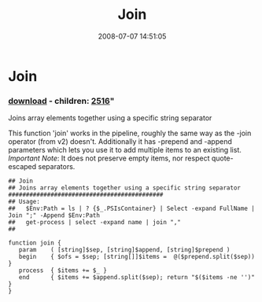 ﻿---
pid:            455
parent:         0
children:       2516
poster:         Joel Bennett
title:          Join
date:           2008-07-07 14:51:05
format:         posh
---

# Join

### [download](455.ps1) - children: [2516](2516.md)"

Joins array elements together using a specific string separator

This function 'join' works in the pipeline, roughly the same way as the -join operator (from v2) doesn't.  Additionally it has -prepend and -append parameters which lets you use it to add multiple items to an existing list. *Important Note*: It does not preserve empty items, nor respect quote-escaped separators.

```posh
## Join
## Joins array elements together using a specific string separator
############################################
## Usage:
##   $Env:Path = ls | ? {$_.PSIsContainer} | Select -expand FullName | Join ";" -Append $Env:Path
##   get-process | select -expand name | join ","
##

function join { 
   param    ( [string]$sep, [string]$append, [string]$prepend )
   begin    { $ofs = $sep; [string[]]$items =  @($prepend.split($sep)) }
   process  { $items += $_ }
   end      { $items += $append.split($sep); return "$($items -ne '')" }
}
```
